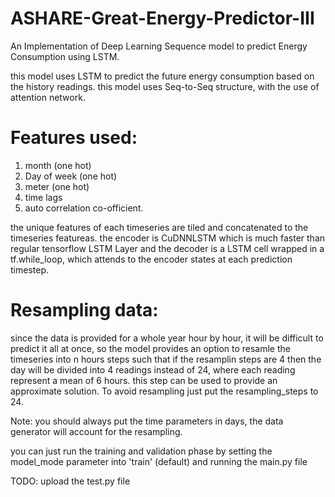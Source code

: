 # ASHARE-Great-Energy-Predictor-III
An Implementation of Deep Learning Sequence model to predict Energy Consumption using LSTM.

this model uses LSTM to predict the future energy consumption based on the history readings.
this model uses Seq-to-Seq structure, with the use of attention network.
# Features used:
1) month (one hot)
2) Day of week (one hot)
3) meter (one hot)
4) time lags
5) auto correlation co-officient.

the unique features of each timeseries are tiled and concatenated to the timeseries featureas.
the encoder is CuDNNLSTM which is much faster than regular tensorflow LSTM Layer and the decoder is a LSTM cell wrapped in a tf.while_loop, which attends to the encoder states at each prediction timestep.

# Resampling data:
since the data is provided for a whole year hour by hour, it will be difficult to predict it all at once, so the model provides an option to resamle the timeseries into n hours steps such that if the resamplin steps are 4 then the day will be divided into 4 readings instead of 24, where each reading represent a mean of 6 hours. this step can be used to provide an approximate solution.
To avoid resampling just put the resampling_steps to 24.

Note: you should always put the time parameters in days, the data generator will account for the resampling. 

you can just run the training and validation phase by setting the model_mode parameter into 'train' (default) and running the main.py file

TODO: upload the test.py file
